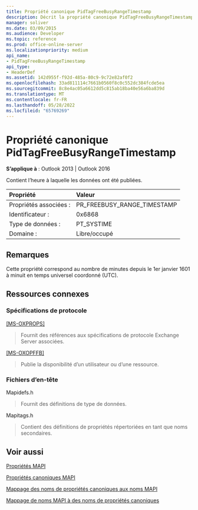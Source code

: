 ```yaml
---
title: Propriété canonique PidTagFreeBusyRangeTimestamp
description: Décrit la propriété canonique PidTagFreeBusyRangeTimestamp, qui contient l’heure à laquelle les données ont été publiées.
manager: soliver
ms.date: 03/09/2015
ms.audience: Developer
ms.topic: reference
ms.prod: office-online-server
ms.localizationpriority: medium
api_name:
- PidTagFreeBusyRangeTimestamp
api_type:
- HeaderDef
ms.assetid: 142d955f-f92d-485a-80c9-9c72e82af0f2
ms.openlocfilehash: 33ad811114c7661b0560f8c0c552dc384fcde5ea
ms.sourcegitcommit: 8c8e4ac05a6612dd5c815ab18ba40e56a6ba839d
ms.translationtype: MT
ms.contentlocale: fr-FR
ms.lasthandoff: 05/28/2022
ms.locfileid: "65769269"
---
```

# <a name="pidtagfreebusyrangetimestamp-canonical-property"></a>Propriété canonique PidTagFreeBusyRangeTimestamp

  
  
**S’applique à** : Outlook 2013 | Outlook 2016 
  
Contient l’heure à laquelle les données ont été publiées.
  
|Propriété|Valeur|
|:-----|:-----|
|Propriétés associées :  <br/> |PR_FREEBUSY_RANGE_TIMESTAMP  <br/> |
|Identificateur :  <br/> |0x6868  <br/> |
|Type de données :  <br/> |PT_SYSTIME  <br/> |
|Domaine :  <br/> |Libre/occupé  <br/> |
   
## <a name="remarks"></a>Remarques

Cette propriété correspond au nombre de minutes depuis le 1er janvier 1601 à minuit en temps universel coordonné (UTC).
  
## <a name="related-resources"></a>Ressources connexes

### <a name="protocol-specifications"></a>Spécifications de protocole

[[MS-OXPROPS]](https://msdn.microsoft.com/library/f6ab1613-aefe-447d-a49c-18217230b148%28Office.15%29.aspx)
  
> Fournit des références aux spécifications de protocole Exchange Server associées.
    
[[MS-OXOPFFB]](https://msdn.microsoft.com/library/1a527299-7211-4d27-a74c-b69bd0746320%28Office.15%29.aspx)
  
> Publie la disponibilité d’un utilisateur ou d’une ressource.
    
### <a name="header-files"></a>Fichiers d’en-tête

Mapidefs.h
  
> Fournit des définitions de type de données.
    
Mapitags.h
  
> Contient des définitions de propriétés répertoriées en tant que noms secondaires.
    
## <a name="see-also"></a>Voir aussi



[Propriétés MAPI](mapi-properties.md)
  
[Propriétés canoniques MAPI](mapi-canonical-properties.md)
  
[Mappage des noms de propriétés canoniques aux noms MAPI](mapping-canonical-property-names-to-mapi-names.md)
  
[Mappage de noms MAPI à des noms de propriétés canoniques](mapping-mapi-names-to-canonical-property-names.md)

